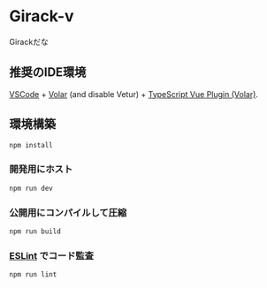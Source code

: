 # Girack-v

Girackだな

## 推奨のIDE環境

[VSCode](https://code.visualstudio.com/) + [Volar](https://marketplace.visualstudio.com/items?itemName=Vue.volar) (and disable Vetur) + [TypeScript Vue Plugin (Volar)](https://marketplace.visualstudio.com/items?itemName=Vue.vscode-typescript-vue-plugin).

## 環境構築

```sh
npm install
```

### 開発用にホスト

```sh
npm run dev
```

### 公開用にコンパイルして圧縮

```sh
npm run build
```

### [ESLint](https://eslint.org/) でコード監査

```sh
npm run lint
```
